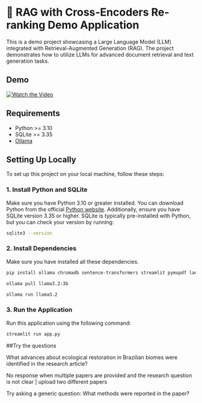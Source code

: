 # 📑 RAG with Cross-Encoders Re-ranking Demo Application

This is a demo project showcasing a Large Language Model (LLM) integrated with Retrieval-Augmented Generation (RAG). The project demonstrates how to utilize LLMs for advanced document retrieval and text generation tasks.

## Demo
[![Watch the Video](https://img.youtube.com/vi/fjWbWOT4VJU/0.jpg)](https://youtu.be/fjWbWOT4VJU)


## Requirements

- Python >= 3.10
- SQLite >= 3.35
- [Ollama](https://ollama.dev/download)

## Setting Up Locally

To set up this project on your local machine, follow these steps:

### 1. Install Python and SQLite

Make sure you have Python 3.10 or greater installed. You can download Python from the official [Python website](https://www.python.org/). Additionally, ensure you have SQLite version 3.35 or higher. SQLite is typically pre-installed with Python, but you can check your version by running:

```bash
sqlite3 --version
```

### 2. Install Dependencies

Make sure you have installed all these dependencies.

```sh
pip install ollama chromadb sentence-transformers streamlit pymupdf langchain-community
```

```sh
ollama pull llama3.2:3b
```

```sh
ollama run llama3.2
```

### 3. Run the Application

Run this application using the following command:

```sh
streamlit run app.py
```

##Try the questions

What advances about ecological restoration in Brazilian biomes were identified in the research article?



No response when multiple papers are provided and the research question is not clear | upload two different papers

Try asking a generic question: What methods were reported in the paper?